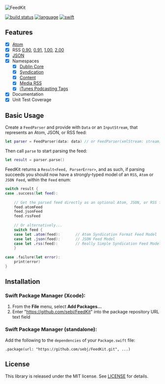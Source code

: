![FeedKit](/FeedKit.png?raw=true)

[![build status](https://travis-ci.org/nmdias/FeedKit.svg)](https://travis-ci.org/nmdias/FeedKit)
[![language](https://img.shields.io/badge/spm-compatible-brightgreen.svg)](https://swift.org)
[![swift](https://img.shields.io/badge/swift-5.7-orange.svg)](https://github.com/nmdias/DefaultsKit/releases)

## Features

- [x] [Atom](https://datatracker.ietf.org/doc/html/rfc4287)
- [x] RSS [0.90](https://www.rssboard.org/rss-0-9-0), [0.91](https://www.rssboard.org/rss-0-9-1), [1.00](https://web.resource.org/rss/1.0/spec), [2.00](https://cyber.harvard.edu/rss/rss.html)
- [x] [JSON](https://www.jsonfeed.org/version/1/)  
- [x] Namespaces
    - [x] [Dublin Core](https://web.resource.org/rss/1.0/modules/dc/)
    - [x] [Syndication](https://web.resource.org/rss/1.0/modules/syndication/)
    - [x] [Content](https://web.resource.org/rss/1.0/modules/content/)
    - [x] [Media RSS](https://www.rssboard.org/media-rss)
    - [x] [iTunes Podcasting Tags](https://help.apple.com/itc/podcasts_connect/#/itcb54353390)
- [x] Documentation
- [x] Unit Test Coverage

## Basic Usage

Create a `FeedParser` and provide with `Data` or an `InputStream`, that represents an Atom, JSON, or RSS feed:
```swift
let parser = FeedParser(data: data) // or FeedParser(xmlStream: stream)
```

Then call `parse` to start parsing the feed:
```swift
let result = parser.parse()
```

FeedKit returns a `Result<Feed, ParserError>`, and as such, if parsing succeeds you should now have a strongly-typed model of an `RSS`, `Atom` or `JSON Feed`, within the `Feed` enum:

```swift
switch result {
case .success(let feed):
    
    // Get the parsed feed directly as an optional Atom, JSON, or RSS feed object
    feed.atomFeed
    feed.jsonFeed
    feed.rssFeed
    
    // Or alternatively...
    switch feed {
    case let .atom(feed):       // Atom Syndication Format Feed Model
    case let .json(feed):       // JSON Feed Model
    case let .rss(feed):        // Really Simple Syndication Feed Model
    }
    
case .failure(let error):
    print(error)
}
```

## Installation

### Swift Package Manager (Xcode):
1. From the **File** menu, select **Add Packages…**
2. Enter "https://github.com/sebj/FeedKit" into the package repository URL text field

### Swift Package Manager (standalone):

Add the following to the `dependencies` of your `Package.swift` file:

`.package(url: "https://github.com/sebj/FeedKit.git", ...)`

## License

This library is released under the MIT license. See [LICENSE](LICENSE) for details.
